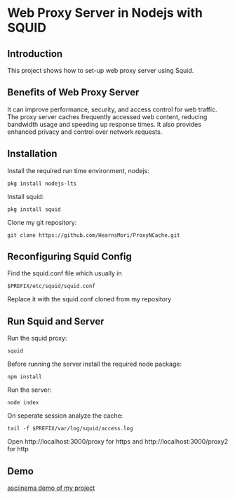 # Web Proxy Server in Nodejs with SQUID
## Introduction 
This project shows how to set-up web proxy server using Squid.
## Benefits of Web Proxy Server
It can improve performance, security, and access control for web traffic.
The proxy server caches frequently accessed web content, reducing bandwidth usage and speeding up response times.
It also provides enhanced privacy and control over network requests.
## Installation
Install the required run time environment, nodejs:
```console
pkg install nodejs-lts
```
Install squid:
```console
pkg install squid
```
Clone my git repository:
```console
git clone https://github.com/HearnsMori/ProxyNCache.git
```
## Reconfiguring Squid Config
Find the squid.conf file which usually in
```console
$PREFIX/etc/squid/squid.conf
```
Replace it with the squid.conf cloned from my repository
## Run Squid and Server
Run the squid proxy:
```console
squid
```
Before running the server install the required node package:
```console
npm install
```
Run the server:
```console
node index
```
On seperate session analyze the cache:
```console
tail -f $PREFIX/var/log/squid/access.log
```
Open http://localhost:3000/proxy for https
and http://localhost:3000/proxy2 for http
## Demo
[asciinema demo of my project](https://asciinema.org/a/pBccQI2YdeOq7OxYUA6dlNOtY)
